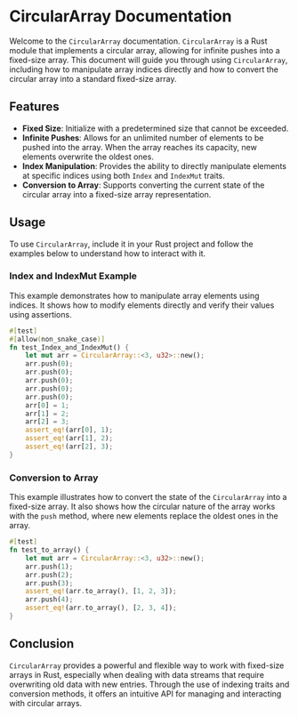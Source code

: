 # CircularArray Documentation

Welcome to the `CircularArray` documentation. `CircularArray` is a Rust module that implements a circular array, allowing for infinite pushes into a fixed-size array. This document will guide you through using `CircularArray`, including how to manipulate array indices directly and how to convert the circular array into a standard fixed-size array.

## Features

- **Fixed Size**: Initialize with a predetermined size that cannot be exceeded.
- **Infinite Pushes**: Allows for an unlimited number of elements to be pushed into the array. When the array reaches its capacity, new elements overwrite the oldest ones.
- **Index Manipulation**: Provides the ability to directly manipulate elements at specific indices using both `Index` and `IndexMut` traits.
- **Conversion to Array**: Supports converting the current state of the circular array into a fixed-size array representation.

## Usage

To use `CircularArray`, include it in your Rust project and follow the examples below to understand how to interact with it.

### Index and IndexMut Example

This example demonstrates how to manipulate array elements using indices. It shows how to modify elements directly and verify their values using assertions.

```rust
#[test]
#[allow(non_snake_case)]
fn test_Index_and_IndexMut() {
    let mut arr = CircularArray::<3, u32>::new();
    arr.push(0);
    arr.push(0);
    arr.push(0);
    arr.push(0);
    arr.push(0);
    arr[0] = 1;
    arr[1] = 2;
    arr[2] = 3;
    assert_eq!(arr[0], 1);
    assert_eq!(arr[1], 2);
    assert_eq!(arr[2], 3);
}
```

### Conversion to Array

This example illustrates how to convert the state of the `CircularArray` into a fixed-size array. It also shows how the circular nature of the array works with the `push` method, where new elements replace the oldest ones in the array.

```rust
#[test]
fn test_to_array() {
    let mut arr = CircularArray::<3, u32>::new();
    arr.push(1);
    arr.push(2);
    arr.push(3);
    assert_eq!(arr.to_array(), [1, 2, 3]);
    arr.push(4);
    assert_eq!(arr.to_array(), [2, 3, 4]);
}
```

## Conclusion

`CircularArray` provides a powerful and flexible way to work with fixed-size arrays in Rust, especially when dealing with data streams that require overwriting old data with new entries. Through the use of indexing traits and conversion methods, it offers an intuitive API for managing and interacting with circular arrays.